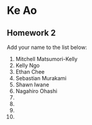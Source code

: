 # Ke Ao


## Homework 2

Add your name to the list below:

1. Mitchell Matsumori-Kelly
2. Kelly Ngo 
3. Ethan Chee
4. Sebastian Murakami
5. Shawn Iwane
6. Nagahiro Ohashi
7. 
8. 
9. 
10. 
